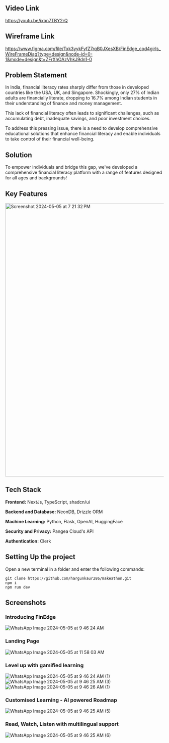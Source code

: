 ## Video Link

https://youtu.be/ixbn7TBY2rQ

## Wireframe Link

https://www.figma.com/file/Txk3yykFyfZ7rqB0JXesXB/FinEdge_cod4girls_WireFrameDiag?type=design&node-id=0-1&mode=design&t=ZFrXhOAzVhkJ9dn1-0

## Problem Statement

In India, financial literacy rates sharply differ from those in developed countries like the USA, UK, and Singapore. Shockingly, only 27% of Indian adults are financially literate, dropping to 16.7% among Indian students in their understanding of finance and money management.

This lack of financial literacy often leads to significant challenges, such as accumulating debt, inadequate savings, and poor investment choices.

To address this pressing issue, there is a need to develop comprehensive educational solutions that enhance financial literacy and enable individuals to take control of their financial well-being.

## Solution

To empower individuals and bridge this gap, we've developed a comprehensive financial literacy platform with a range of features designed for all ages and backgrounds!

## Key Features

<img width="866" alt="Screenshot 2024-05-05 at 7 21 32 PM" src="https://github.com/hargunkaur286/makeathon/assets/96698544/c0497010-bfd1-4c8d-9893-462335df89b0">

## Tech Stack

**Frontend:** NextJs, TypeScript, shadcn/ui

**Backend and Database:** NeonDB, Drizzle ORM

**Machine Learning:** Python, Flask, OpenAI, HuggingFace

**Security and Privacy:** Pangea Cloud's API

**Authentication:** Clerk

## Setting Up the project

Open a new terminal in a folder and enter the following commands:

```
git clone https://github.com/hargunkaur286/makeathon.git
npm i
npm run dev

```

## Screenshots

### Introducing FinEdge
![WhatsApp Image 2024-05-05 at 9 46 24 AM](https://github.com/hargunkaur286/makeathon/assets/96698544/ecd8a4f0-8b51-4945-864a-e9aff6f72832)

### Landing Page
![WhatsApp Image 2024-05-05 at 11 58 03 AM](https://github.com/hargunkaur286/makeathon/assets/96698544/7bd31b61-ed95-4d42-862c-44e83aec0298)

### Level up with gamified learning
![WhatsApp Image 2024-05-05 at 9 46 24 AM (1)](https://github.com/hargunkaur286/makeathon/assets/96698544/6f2e6834-0c43-4c2d-9501-74057e4733c6)
![WhatsApp Image 2024-05-05 at 9 46 25 AM (3)](https://github.com/hargunkaur286/makeathon/assets/96698544/10095c6e-d70d-443f-b126-c9c1e6af4f22)
![WhatsApp Image 2024-05-05 at 9 46 26 AM (1)](https://github.com/hargunkaur286/makeathon/assets/96698544/54fa1115-39d9-4fd2-ba46-783c9b065748)

### Customised Learning - AI powered Roadmap
![WhatsApp Image 2024-05-05 at 9 46 25 AM (5)](https://github.com/hargunkaur286/makeathon/assets/96698544/50d97f5e-714d-4d58-baa0-f62a7363feee)

### Read, Watch, Listen with multilingual support
![WhatsApp Image 2024-05-05 at 9 46 25 AM (6)](https://github.com/hargunkaur286/makeathon/assets/96698544/d220f157-db63-40ae-a0bc-d17c25f2d6d7)



